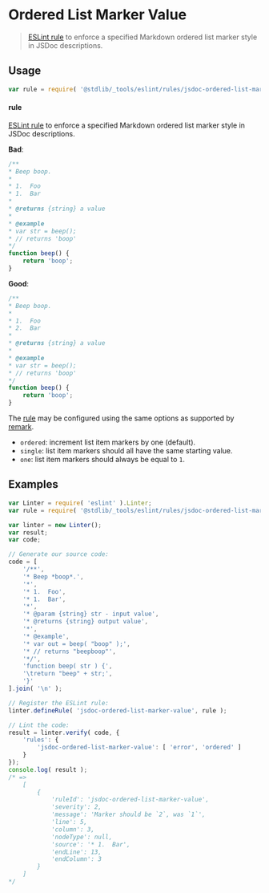 <!--

@license Apache-2.0

Copyright (c) 2018 The Stdlib Authors.

Licensed under the Apache License, Version 2.0 (the "License");
you may not use this file except in compliance with the License.
You may obtain a copy of the License at

   http://www.apache.org/licenses/LICENSE-2.0

Unless required by applicable law or agreed to in writing, software
distributed under the License is distributed on an "AS IS" BASIS,
WITHOUT WARRANTIES OR CONDITIONS OF ANY KIND, either express or implied.
See the License for the specific language governing permissions and
limitations under the License.

-->

# Ordered List Marker Value

> [ESLint rule][eslint-rules] to enforce a specified Markdown ordered list marker style in JSDoc descriptions.

<section class="intro">

</section>

<!-- /.intro -->

<section class="usage">

## Usage

```javascript
var rule = require( '@stdlib/_tools/eslint/rules/jsdoc-ordered-list-marker-value' );
```

#### rule

[ESLint rule][eslint-rules] to enforce a specified Markdown ordered list marker style in JSDoc descriptions.

**Bad**:

<!-- eslint-disable stdlib/jsdoc-ordered-list-marker-value, stdlib/jsdoc-markdown-remark -->

```javascript
/**
* Beep boop.
*
* 1.  Foo
* 1.  Bar
*
* @returns {string} a value
*
* @example
* var str = beep();
* // returns 'boop'
*/
function beep() {
    return 'boop';
}
```

**Good**:

```javascript
/**
* Beep boop.
*
* 1.  Foo
* 2.  Bar
*
* @returns {string} a value
*
* @example
* var str = beep();
* // returns 'boop'
*/
function beep() {
    return 'boop';
}
```

The [rule][eslint-rules] may be configured using the same options as supported by [remark][remark-lint-ordered-list-marker-value].

-   `ordered`: increment list item markers by one (default).
-   `single`: list item markers should all have the same starting value.
-   `one`: list item markers should always be equal to `1`.

</section>

<!-- /.usage -->

<section class="examples">

## Examples

<!-- eslint no-undef: "error" -->

```javascript
var Linter = require( 'eslint' ).Linter;
var rule = require( '@stdlib/_tools/eslint/rules/jsdoc-ordered-list-marker-value' );

var linter = new Linter();
var result;
var code;

// Generate our source code:
code = [
    '/**',
    '* Beep *boop*.',
    '*',
    '* 1.  Foo',
    '* 1.  Bar',
    '*',
    '* @param {string} str - input value',
    '* @returns {string} output value',
    '*',
    '* @example',
    '* var out = beep( "boop" );',
    '* // returns "beepboop"',
    '*/',
    'function beep( str ) {',
    '\treturn "beep" + str;',
    '}'
].join( '\n' );

// Register the ESLint rule:
linter.defineRule( 'jsdoc-ordered-list-marker-value', rule );

// Lint the code:
result = linter.verify( code, {
    'rules': {
        'jsdoc-ordered-list-marker-value': [ 'error', 'ordered' ]
    }
});
console.log( result );
/* =>
    [
        {
            'ruleId': 'jsdoc-ordered-list-marker-value',
            'severity': 2,
            'message': 'Marker should be `2`, was `1`',
            'line': 5,
            'column': 3,
            'nodeType': null,
            'source': '* 1.  Bar',
            'endLine': 13,
            'endColumn': 3
        }
    ]
*/
```

</section>

<!-- /.examples -->

<!-- Section for related `stdlib` packages. Do not manually edit this section, as it is automatically populated. -->

<section class="related">

</section>

<!-- /.related -->

<!-- Section for all links. Make sure to keep an empty line after the `section` element and another before the `/section` close. -->

<section class="links">

[eslint-rules]: https://eslint.org/docs/developer-guide/working-with-rules

[remark-lint-ordered-list-marker-value]: https://github.com/remarkjs/remark-lint/tree/19150d94f89f7a0d94d083417890236d11839641/packages/remark-lint-ordered-list-marker-value

</section>

<!-- /.links -->
